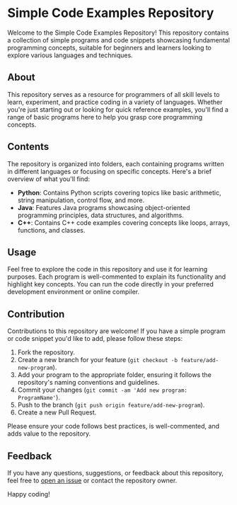 # Simple Code Examples Repository

Welcome to the Simple Code Examples Repository! This repository contains a collection of simple programs and code snippets showcasing fundamental programming concepts, suitable for beginners and learners looking to explore various languages and techniques.

## About

This repository serves as a resource for programmers of all skill levels to learn, experiment, and practice coding in a variety of languages. Whether you're just starting out or looking for quick reference examples, you'll find a range of basic programs here to help you grasp core programming concepts.

## Contents

The repository is organized into folders, each containing programs written in different languages or focusing on specific concepts. Here's a brief overview of what you'll find:

- **Python**: Contains Python scripts covering topics like basic arithmetic, string manipulation, control flow, and more.
- **Java**: Features Java programs showcasing object-oriented programming principles, data structures, and algorithms.
- **C++**: Contains C++ code examples covering concepts like loops, arrays, functions, and classes.

## Usage

Feel free to explore the code in this repository and use it for learning purposes. Each program is well-commented to explain its functionality and highlight key concepts. You can run the code directly in your preferred development environment or online compiler.

## Contribution

Contributions to this repository are welcome! If you have a simple program or code snippet you'd like to add, please follow these steps:

1. Fork the repository.
2. Create a new branch for your feature (`git checkout -b feature/add-new-program`).
3. Add your program to the appropriate folder, ensuring it follows the repository's naming conventions and guidelines.
4. Commit your changes (`git commit -am 'Add new program: ProgramName'`).
5. Push to the branch (`git push origin feature/add-new-program`).
6. Create a new Pull Request.

Please ensure your code follows best practices, is well-commented, and adds value to the repository.


## Feedback

If you have any questions, suggestions, or feedback about this repository, feel free to [open an issue](../../issues) or contact the repository owner.

Happy coding!

